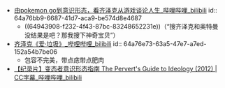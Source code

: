 - [由pokemon go到意识形态，看齐泽克从游戏谈论人生_哔哩哔哩_bilibili](https://www.bilibili.com/video/BV14s411E7f7)
  id:: 64a76bb9-6687-41d7-aca9-be574d8e4687
	- ((64943908-f232-4f43-87bc-83248652231e))（“搜齐泽克和奥特曼没结果是吧？那我搜下神奇宝贝”）
- [齐泽克《爱·垃圾》_哔哩哔哩_bilibili](https://www.bilibili.com/video/BV1mA411b7Xx)
  id:: 64a76e73-63a5-47e7-a7ed-152a54b7be06
	- 包容不完美，带点痣带点肥肉
- [【纪录片】变态者意识形态指南 The Pervert's Guide to Ideology (2012) | CC字幕_哔哩哔哩_bilibili](https://www.bilibili.com/video/BV1Er4y1M769/)